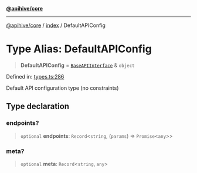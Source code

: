 [**@apihive/core**](../../README.md)

***

[@apihive/core](../../modules.md) / [index](../README.md) / DefaultAPIConfig

# Type Alias: DefaultAPIConfig

> **DefaultAPIConfig** = [`BaseAPIInterface`](BaseAPIInterface.md) & `object`

Defined in: [types.ts:286](https://github.com/cleverplatypus/apihive-core/blob/917ef8bbf07171bc9393193650ebef9dbc655327/src/types.ts#L286)

Default API configuration type (no constraints)

## Type declaration

### endpoints?

> `optional` **endpoints**: `Record`\<`string`, (`params`) => `Promise`\<`any`\>\>

### meta?

> `optional` **meta**: `Record`\<`string`, `any`\>
